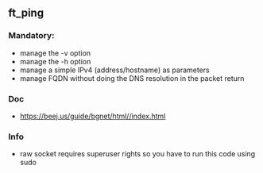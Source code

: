 ## ft_ping

### Mandatory:

* manage the -v option
* manage the -h option
* manage a simple IPv4 (address/hostname) as parameters
* manage FQDN without doing the DNS resolution in the packet return


### Doc

* https://beej.us/guide/bgnet/html//index.html


### Info

* raw socket requires superuser rights so you have to run this code using sudo

